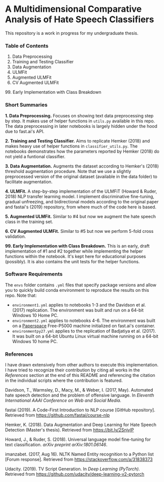 # A Multidimensional Comparative Analysis of Hate Speech Classifiers

This repository is a work in progress for my undergraduate thesis.

### Table of Contents

1. Data Preprocessing
2. Training and Testing Classifier
3. Data Augmentation
4. ULMFit
5. Augmented ULMFit
6. CV Augmented ULMFit

99\. Early Implementation with Class Breakdown

### Short Summaries

**1. Data Preprocessing.**
Focuses on showing text data preprocessing step by step. It makes use of helper functions in `utils.py` available in this repo. The data preprocessing in later notebooks is largely hidden under the hood due to fast.ai's API.

**2. Training and Testing Classifier.**
Aims to replicate Hemker (2018) and makes heavy use of helper functions in `classifier_utils.py`. The notebooks demonstrates how the parameters reported by Hemker (2018) do not yield a funtional classifier.

**3. Data Augmentation.** Augments the dataset according to Hemker's (2018) threshold augmentation procedure. Note that we use a slightly preprocessed version of the original dataset (available in the data folder) to facilitate augmentation.

**4. ULMFit.** A step-by-step implementation of the ULMFiT (Howard & Ruder, 2018) NLP transfer learning model. I implement discriminative fine-tuning, gradual unfreezing, and bidirectional models according to the original paper and fastai's (2019) repository, from where much of the code here is based.

**5. Augmented ULMFit.** Similar to \#4 but now we augment the hate speech class in the training set. 

**6. CV Augmented ULMFit.** Similar to \#5 but now we perform 5-fold cross validation.

**99. Early Implementation with Class Breakdown.** This is an early, draft implementation of \#1 and \#2 together while implementing the helper functions within the notebook. It's kept here for educational purposes (possibly). It is also contains the unit tests for the helper functions.

### Software Requirements

The `envs` folder contains `.yml` files that specify package versions and allow you to quickly build conda environment to reproduce the results on this repo. Note that:

- `environment1.yml` applies to notebooks 1-3 and the Davidson et al. (2017) replication. The environment was built and run on a 64-bit Windows 10 Home PC.
- `environment2.yml` applies to notebooks 4-6. The environment was built on a [Paperspace](https://www.paperspace.com/) Free-P5000 machine initialized on fast.ai's container.
- `environmentpy27.yml` applies to the replication of Badjatiya et al. (2017). It was built on a 64-bit Ubuntu Linux virtual machine running on a 64-bit Windows 10 home PC.

### References

I have drawn extensively from other authors to execute this implementation. I have tried to recognize their contribution by citing all works in the _References_ section at the end of this README and referencing the citation in the individual scripts where the contribution is featured.

Davidson, T., Warmsley, D., Macy, M., & Weber, I. (2017, May). Automated hate speech detection and the problem of offensive language. In _Eleventh International AAAI Conference on Web and Social Media._

fastai (2019). A Code-First Introduction to NLP course [GitHub repository]. Retrieved from https://github.com/fastai/course-nlp

Hemker, K. (2018). Data Augmentation and Deep Learning for Hate Speech Detection (Master's thesis). Retrieved from https://bit.ly/2SnjylP

Howard, J., & Ruder, S. (2018). Universal language model fine-tuning for text classification. _arXiv preprint arXiv:1801.06146_.

imanzabet. (2017, Aug 16). NLTK Named Entity recognition to a Python list [Forum response]. Retrieved from https://stackoverflow.com/a/31838373

Udacity. (2019). TV Script Generation. In _Deep Learning (PyTorch)_. Retrieved from https://github.com/udacity/deep-learning-v2-pytorch
